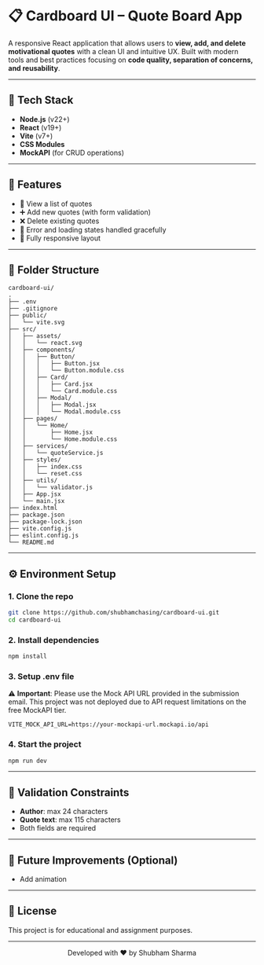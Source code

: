 # 📋 Cardboard UI – Quote Board App

A responsive React application that allows users to **view, add, and delete motivational quotes** with a clean UI and intuitive UX. Built with modern tools and best practices focusing on **code quality, separation of concerns, and reusability**.

---

## 🔧 Tech Stack

- **Node.js** (v22+)
- **React** (v19+)
- **Vite** (v7+)
- **CSS Modules**
- **MockAPI** (for CRUD operations)

---

## 🚀 Features

- 📜 View a list of quotes
- ➕ Add new quotes (with form validation)
- ❌ Delete existing quotes
- 💬 Error and loading states handled gracefully
- 📱 Fully responsive layout

---

## 📁 Folder Structure

```
cardboard-ui/
.
├── .env
├── .gitignore
├── public/
│   └── vite.svg
├── src/
│   ├── assets/
│   │   └── react.svg
│   ├── components/
│   │   ├── Button/
│   │   │   ├── Button.jsx
│   │   │   └── Button.module.css
│   │   ├── Card/
│   │   │   ├── Card.jsx
│   │   │   └── Card.module.css
│   │   ├── Modal/
│   │   │   ├── Modal.jsx
│   │   │   └── Modal.module.css
│   ├── pages/
│   │   └── Home/
│   │       ├── Home.jsx
│   │       └── Home.module.css
│   ├── services/
│   │   └── quoteService.js
│   ├── styles/
│   │   ├── index.css
│   │   └── reset.css
│   ├── utils/
│   │   └── validator.js
│   ├── App.jsx
│   └── main.jsx
├── index.html
├── package.json
├── package-lock.json
├── vite.config.js
├── eslint.config.js
└── README.md
```

---

## ⚙️ Environment Setup

### 1. Clone the repo

```bash
git clone https://github.com/shubhamchasing/cardboard-ui.git
cd cardboard-ui
```

### 2. Install dependencies

```bash
npm install
```

### 3. Setup .env file

⚠️ **Important**: Please use the Mock API URL provided in the submission email.
This project was not deployed due to API request limitations on the free MockAPI tier.

```env
VITE_MOCK_API_URL=https://your-mockapi-url.mockapi.io/api
```

### 4. Start the project

```bash
npm run dev
```

---

## 📏 Validation Constraints

- **Author**: max 24 characters
- **Quote text**: max 115 characters
- Both fields are required

---

## 🧪 Future Improvements (Optional)

- Add animation

---

## 📄 License

This project is for educational and assignment purposes.

---

<div align="center">
  <p>Developed with ❤️ by Shubham Sharma</p>
</div>
